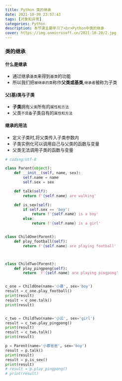 ```yaml
---
title: Python 类的继承
date: 2021-10-30 23:57:43
tags: [对象和异常]
categories: Python
description: 本节课主要学习了<br>Python中类的继承
cover: https://img.onmicrosoft.cn/2021-10-28/2.jpg
---
```


### 类的继承

#### 什么是继承

- 通过继承`基类`来得到`基类`的功能
- 所以我们把`被继承的类`称作**父类或基类**,`继承者`被称为子类

#### 父(基)类与子类

- **子类**拥有`父类`所有的`属性和方法`
- 父类`不具备`子类自有的`属性和方法`

#### 继承的用法

- 定义子类时,将父类传入子类参数内
- 子类实例化可以调用自己与父类的函数与变量
- 父类无法调用子类的函数与变量

```python
# coding:utf-8

class Parent(object):
    def __init__(self, name, sex):
        self.name = name
        self.sex = sex

    def talk(self):
        return f'{self.name} are walking'

    def is_sex(self):
        if self.sex == 'boy':
            return f'{self.name} is a boy'
        else:
            return f'{self.name} is a girl'


class ChildOne(Parent):
    def play_football(self):
        return f'{self.name} are playing football'



class ChildTwo(Parent):
    def play_pingpong(self):
        return  f'{self.name} are playing pingpong'


c_one = ChildOne(name='小慕', sex='boy')
result = c_one.play_football()
print(result)
result = c_one.talk()
print(result)


c_two = ChildTwo(name='小云', sex='girl')
result = c_two.play_pingpong()
print(result)
result = c_two.talk()
print(result)

p = Parent(name='小慕爸爸', sex='boy')
result = p.talk()
print(result)
result = p.is_sex()
print(result)
# result = p.play_pingpong()
# print(result)
```
